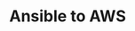 <!-- TITLE: Ansible To Aws -->
<!-- SUBTITLE: A quick summary of Ansible To Aws -->

# Ansible to AWS